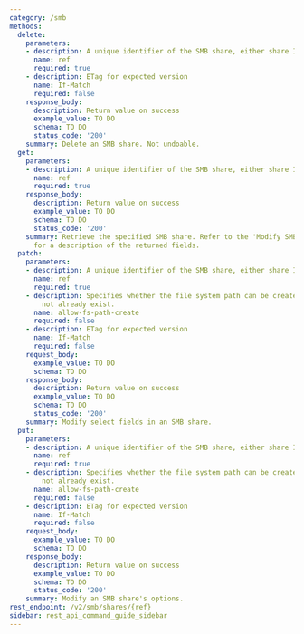 ```yaml
---
category: /smb
methods:
  delete:
    parameters:
    - description: A unique identifier of the SMB share, either share ID or name
      name: ref
      required: true
    - description: ETag for expected version
      name: If-Match
      required: false
    response_body:
      description: Return value on success
      example_value: TO DO
      schema: TO DO
      status_code: '200'
    summary: Delete an SMB share. Not undoable.
  get:
    parameters:
    - description: A unique identifier of the SMB share, either share ID or name
      name: ref
      required: true
    response_body:
      description: Return value on success
      example_value: TO DO
      schema: TO DO
      status_code: '200'
    summary: Retrieve the specified SMB share. Refer to the 'Modify SMB Share' method
      for a description of the returned fields.
  patch:
    parameters:
    - description: A unique identifier of the SMB share, either share ID or name
      name: ref
      required: true
    - description: Specifies whether the file system path can be created if it does
        not already exist.
      name: allow-fs-path-create
      required: false
    - description: ETag for expected version
      name: If-Match
      required: false
    request_body:
      example_value: TO DO
      schema: TO DO
    response_body:
      description: Return value on success
      example_value: TO DO
      schema: TO DO
      status_code: '200'
    summary: Modify select fields in an SMB share.
  put:
    parameters:
    - description: A unique identifier of the SMB share, either share ID or name
      name: ref
      required: true
    - description: Specifies whether the file system path can be created if it does
        not already exist.
      name: allow-fs-path-create
      required: false
    - description: ETag for expected version
      name: If-Match
      required: false
    request_body:
      example_value: TO DO
      schema: TO DO
    response_body:
      description: Return value on success
      example_value: TO DO
      schema: TO DO
      status_code: '200'
    summary: Modify an SMB share's options.
rest_endpoint: /v2/smb/shares/{ref}
sidebar: rest_api_command_guide_sidebar
---
```


